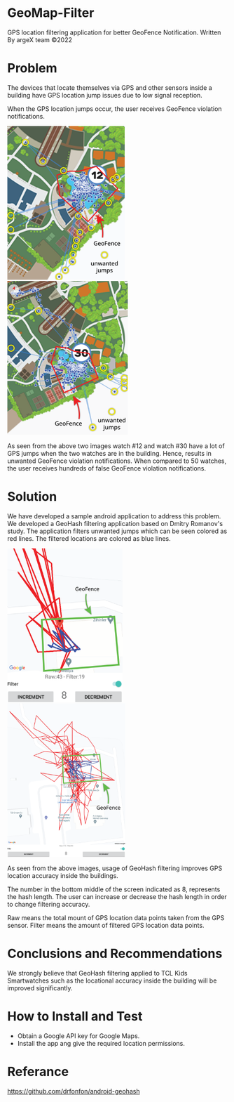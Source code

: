 # GeoMap-Filter
GPS location filtering application for better GeoFence Notification.
Written By argeX team ©2022

# Problem

The devices that locate themselves via GPS and other sensors inside a building have GPS location jump issues due to low signal reception.

When the GPS location jumps occur, the user receives GeoFence violation notifications.

<img src="screenshots\ss3.png" alt="drawing" height="350"/>
<img src="screenshots\ss4.png" alt="drawing" height="350"/>

As seen from the above two images watch #12 and watch #30 have a lot of GPS jumps when the two watches are in the building. Hence, results in unwanted GeoFence violation notifications. When compared to 50 watches, the user receives hundreds of false GeoFence violation notifications.

# Solution

We have developed a sample android application to address this problem. We developed a GeoHash filtering application based on Dmitry Romanov's study. The application filters unwanted jumps which can be seen colored as red lines. The filtered locations are colored as blue lines.

<img src="screenshots\ss1.png" alt="drawing" height="350"/>
<img src="screenshots\ss2.png" alt="drawing" height="350"/>

As seen from the above images, usage of GeoHash filtering improves GPS location accuracy inside the buildings.

The number in the bottom middle of the screen indicated as 8, represents the hash length. The user can increase or decrease the hash length in order to change filtering accuracy.

Raw means the total mount of GPS location data points taken from the GPS sensor. Filter means the amount of filtered GPS location data points.

# Conclusions and Recommendations

We strongly believe that GeoHash filtering applied to TCL Kids Smartwatches such as the locational accuracy inside the building will be improved significantly.

# How to Install and Test

* Obtain a Google API key for Google Maps.
* Install the app ang give the required location permissions.

# Referance

https://github.com/drfonfon/android-geohash
